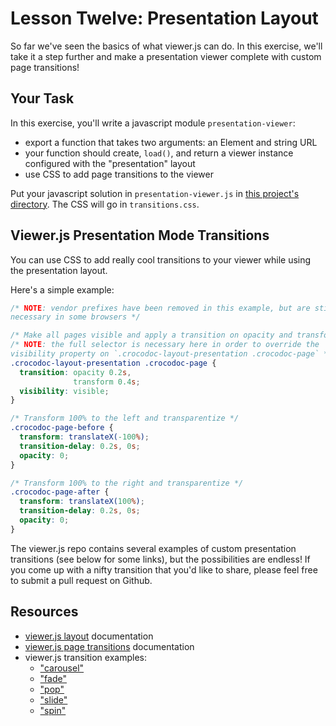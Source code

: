 # Lesson Twelve: Presentation Layout

So far we've seen the basics of what viewer.js can do. In this exercise, we'll take it a step further and make a presentation viewer complete with custom page transitions!

## Your Task

In this exercise, you'll write a javascript module `presentation-viewer`:
- export a function that takes two arguments: an Element and string URL
- your function should create, `load()`, and return a viewer instance configured with the "presentation" layout
- use CSS to add page transitions to the viewer

Put your javascript solution in `presentation-viewer.js` in [this project's directory](/open/11-presentation-layout). The CSS will go in `transitions.css`.


## Viewer.js Presentation Mode Transitions

You can use CSS to add really cool transitions to your viewer while using the presentation layout.

Here's a simple example:

```css
/* NOTE: vendor prefixes have been removed in this example, but are still
necessary in some browsers */

/* Make all pages visible and apply a transition on opacity and transform */
/* NOTE: the full selector is necessary here in order to override the
visibility property on `.crocodoc-layout-presentation .crocodoc-page` */
.crocodoc-layout-presentation .crocodoc-page {
  transition: opacity 0.2s,
              transform 0.4s;
  visibility: visible;
}

/* Transform 100% to the left and transparentize */
.crocodoc-page-before {
  transform: translateX(-100%);
  transition-delay: 0.2s, 0s;
  opacity: 0;
}

/* Transform 100% to the right and transparentize */
.crocodoc-page-after {
  transform: translateX(100%);
  transition-delay: 0.2s, 0s;
  opacity: 0;
}
```

The viewer.js repo contains several examples of custom presentation transitions (see below for some links), but the possibilities are endless! If you come up with a nifty transition that you'd like to share, please feel free to submit a pull request on Github.

## Resources

* [viewer.js layout](https://github.com/box/viewer.js#setting-the-layout-mode) documentation
* [viewer.js page transitions](https://github.com/box/viewer.js#presentation-transitions) documentation
* viewer.js transition examples:
  - ["carousel"](https://github.com/box/viewer.js/blob/master/examples/presentations/carousel.css)
  - ["fade"](https://github.com/box/viewer.js/blob/master/examples/presentations/fade.css)
  - ["pop"](https://github.com/box/viewer.js/blob/master/examples/presentations/pop.css)
  - ["slide"](https://github.com/box/viewer.js/blob/master/examples/presentations/slide.css)
  - ["spin"](https://github.com/box/viewer.js/blob/master/examples/presentations/spin.css)
